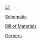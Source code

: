 ![](http://drive.google.com/uc?export=view&id=1DYZ_k4btylt2JOE2Dgt9xXRDw3HvzOPP)

[Schematic](https://drive.google.com/file/d/1UF_1R5tziTA4VZDy7B2BoPZS9Z3zsknM/view?usp=sharing)

[Bill of Materials](https://drive.google.com/open?id=1gwx9mIs4rO1BuxAYrAq6lmKK3KSu5DKhooHORIoaEgs)

[Gerbers](https://drive.google.com/open?id=1JPGViYUaHAuoHXscMRgVKbRfh8h0j4pb)